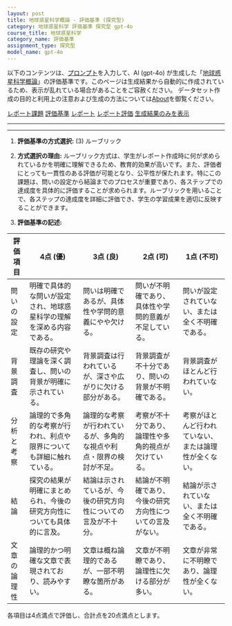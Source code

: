 ```yaml
---
layout: post
title: 地球惑星科学概論 - 評価基準 (探究型)
category: 地球惑星科学 評価基準 探究型 gpt-4o
course_title: 地球惑星科学
category_name: 評価基準
assignment_type: 探究型
model_name: gpt-4o
---
```


以下のコンテンツは、[プロンプト](http://127.0.0.1:8000/generated/地球惑星科学/gpt-4o/prompt_評価基準-探究型.md)を入力して、AI (gpt-4o) が生成した「[地球惑星科学概論](/contents/地球惑星科学/)」の評価基準です。このページは生成結果から自動的に作成されているため、表示が乱れている場合があることをご容赦ください。
データセット作成の目的と利用上の注意および生成の方法については[About](/About)を御覧ください。

[レポート課題](../レポート課題-探究型)
[評価基準](../評価基準-探究型)
[レポート](../レポート-探究型)
[レポート評価](../レポート評価-探究型)
[生成結果のみを表示](http://127.0.0.1:8000/generated/地球惑星科学/gpt-4o/評価基準-探究型.md)
  

***
***
  
1. **評価基準の方式選択:** (3) ルーブリック

2. **方式選択の理由:** 
   ルーブリック方式は、学生がレポート作成時に何が求められているかを明確に理解できるため、教育的効果が高いです。また、評価者にとっても一貫性のある評価が可能となり、公平性が保たれます。特にこの課題は、問いの設定から結論までのプロセスが重要であり、各ステップでの達成度を具体的に評価することが求められます。ルーブリックを用いることで、各ステップの達成度を詳細に評価でき、学生の学習成果を適切に反映することができます。

3. **評価基準の記述:**

| 評価項目       | 4点 (優)                                                                 | 3点 (良)                                                               | 2点 (可)                                                               | 1点 (不可)                                                             |
|----------------|---------------------------------------------------------------------------|------------------------------------------------------------------------|------------------------------------------------------------------------|------------------------------------------------------------------------|
| 問いの設定     | 明確で具体的な問いが設定され、地球惑星科学の理解を深める内容である。     | 問いは明確であるが、具体性や学問的意義にやや欠ける。                   | 問いが不明確であり、具体性や学問的意義が不足している。                 | 問いが設定されていない、または全く不明確である。                     |
| 背景調査       | 既存の研究や理論を深く調査し、問いの背景が明確に示されている。           | 背景調査は行われているが、深さや広がりに欠ける部分がある。             | 背景調査が不十分であり、問いの背景が不明確である。                     | 背景調査がほとんど行われていない。                                   |
| 分析と考察     | 論理的で多角的な考察が行われ、利点や限界についても詳細に触れている。     | 論理的な考察が行われているが、多角的な視点や利点・限界の検討が不足。   | 考察が不十分であり、論理性や多角的視点が欠けている。                   | 考察がほとんど行われていない、または論理性が全くない。               |
| 結論           | 探究の結果が明確にまとめられ、今後の研究方向性についても具体的に言及。   | 結論は示されているが、今後の研究方向性についての言及が不十分。         | 結論が不明確であり、今後の研究方向性についての言及がない。             | 結論が示されていない、または全く不明確である。                       |
| 文章の論理性   | 論理的かつ明確な文章で表現されており、読みやすい。                       | 文章は概ね論理的であるが、一部不明瞭な箇所がある。                     | 文章が不明瞭であり、論理性に欠ける部分が多い。                         | 文章が非常に不明瞭であり、論理性が全くない。                         |

各項目は4点満点で評価し、合計点を20点満点とします。
